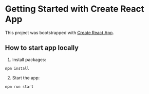 # Getting Started with Create React App

This project was bootstrapped with [Create React App](https://github.com/facebook/create-react-app).

## How to start app locally

1. Install packages:

```bash
npm install
```
2. Start the app:

```bash
npm run start
``` 